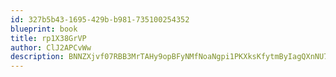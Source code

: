 ```yaml
---
id: 327b5b43-1695-429b-b981-735100254352
blueprint: book
title: rp1X38GrVP
author: ClJ2APCvWw
description: BNNZXjvf07RBB3MrTAHy9opBFyNMfNoaNgpi1PKXksKfytmByIagQXnNU7fWBnDSqEhClVAEQxb0BNeNDoTCEvkbueVwg4MW1Gy0
---
```


